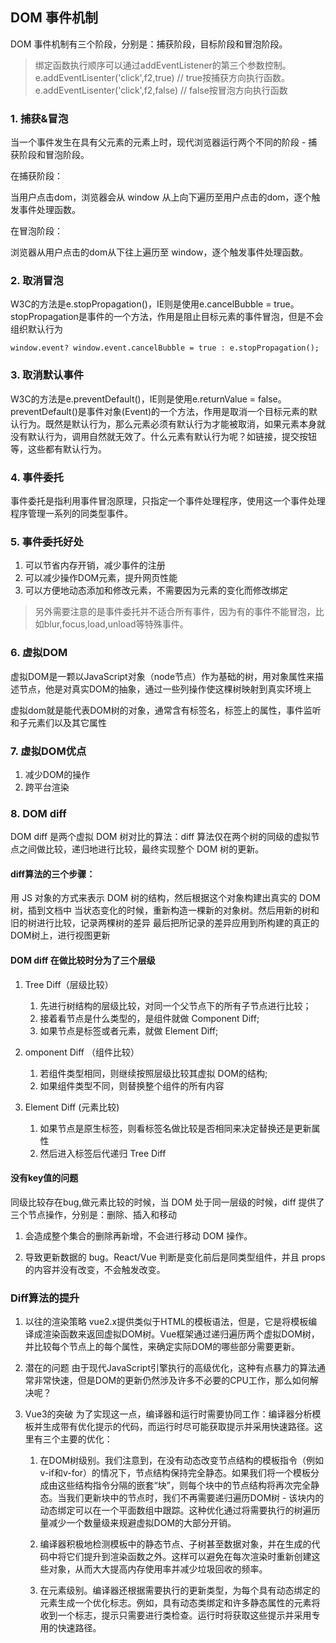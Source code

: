 ## DOM 事件机制
DOM 事件机制有三个阶段，分别是：捕获阶段，目标阶段和冒泡阶段。

>绑定函数执行顺序可以通过addEventListener的第三个参数控制。e.addEventLisenter('click',f2,true)   // true按捕获方向执行函数。e.addEventLisenter('click',f2,false)  //  false按冒泡方向执行函数


### 1. 捕获&冒泡

当一个事件发生在具有父元素的元素上时，现代浏览器运行两个不同的阶段 - 捕获阶段和冒泡阶段。

在捕获阶段：

当用户点击dom，浏览器会从 window 从上向下遍历至用户点击的dom，逐个触发事件处理函数。

在冒泡阶段：

浏览器从用户点击的dom从下往上遍历至 window，逐个触发事件处理函数。

### 2. 取消冒泡

W3C的方法是e.stopPropagation()，IE则是使用e.cancelBubble = true。 stopPropagation是事件的一个方法，作用是阻止目标元素的事件冒泡，但是不会组织默认行为

```
window.event? window.event.cancelBubble = true : e.stopPropagation();
```

### 3. 取消默认事件
W3C的方法是e.preventDefault()，IE则是使用e.returnValue = false。
preventDefault()是事件对象(Event)的一个方法，作用是取消一个目标元素的默认行为。既然是默认行为，那么元素必须有默认行为才能被取消，如果元素本身就没有默认行为，调用自然就无效了。什么元素有默认行为呢？如链接，提交按钮等，这些都有默认行为。

### 4. 事件委托

事件委托是指利用事件冒泡原理，只指定一个事件处理程序，使用这一个事件处理程序管理一系列的同类型事件。

### 5. 事件委托好处

1. 可以节省内存开销，减少事件的注册
2. 可以减少操作DOM元素，提升网页性能
3. 可以方便地动态添加和修改元素，不需要因为元素的变化而修改绑定

>另外需要注意的是事件委托并不适合所有事件，因为有的事件不能冒泡，比如blur,focus,load,unload等特殊事件。

### 6. 虚拟DOM

虚拟DOM是一颗以JavaScript对象（node节点）作为基础的树，用对象属性来描述节点，他是对真实DOM的抽象，通过一些列操作使这棵树映射到真实环境上

虚拟dom就是能代表DOM树的对象，通常含有标签名，标签上的属性，事件监听和子元素们以及其它属性

### 7. 虚拟DOM优点

1. 减少DOM的操作
2. 跨平台渲染

### 8. DOM diff

DOM diff 是两个虚拟 DOM 树对比的算法：diff 算法仅在两个树的同级的虚拟节点之间做比较，递归地进行比较，最终实现整个 DOM 树的更新。

#### diff算法的三个步骤：

用 JS 对象的方式来表示 DOM 树的结构，然后根据这个对象构建出真实的 DOM 树，插到文档中
当状态变化的时候，重新构造一棵新的对象树。然后用新的树和旧的树进行比较，记录两棵树的差异
最后把所记录的差异应用到所构建的真正的DOM树上，进行视图更新

#### DOM diff 在做比较时分为了三个层级

1. Tree Diff（层级比较）

    1. 先进行树结构的层级比较，对同一个父节点下的所有子节点进行比较；
    2. 接着看节点是什么类型的，是组件就做 Component Diff;
    3. 如果节点是标签或者元素，就做 Element Diff;

2. omponent Diff （组件比较）

    1. 若组件类型相同，则继续按照层级比较其虚拟 DOM的结构;
    2. 如果组件类型不同，则替换整个组件的所有内容

3. Element Diff (元素比较)

    1. 如果节点是原生标签，则看标签名做比较是否相同来决定替换还是更新属性
    2. 然后进入标签后代递归 Tree Diff

#### 没有key值的问题
同级比较存在bug,做元素比较的时候，当 DOM 处于同一层级的时候，diff 提供了三个节点操作，分别是：删除、插入和移动

1. 会造成整个集合的删除再新增，不会进行移动 DOM 操作。

2. 导致更新数据的 bug。React/Vue 判断是变化前后是同类型组件，并且 props 的内容并没有改变，不会触发改变。

### Diff算法的提升

1. 以往的渲染策略
vue2.x提供类似于HTML的模板语法，但是，它是将模板编译成渲染函数来返回虚拟DOM树。Vue框架通过递归遍历两个虚拟DOM树，并比较每个节点上的每个属性，来确定实际DOM的哪些部分需要更新。

2. 潜在的问题
由于现代JavaScript引擎执行的高级优化，这种有点暴力的算法通常非常快速，但是DOM的更新仍然涉及许多不必要的CPU工作，那么如何解决呢？

3. Vue3的突破
为了实现这一点，编译器和运行时需要协同工作：编译器分析模板并生成带有优化提示的代码，而运行时尽可能获取提示并采用快速路径。这里有三个主要的优化：


    1. 在DOM树级别。我们注意到，在没有动态改变节点结构的模板指令（例如v-if和v-for）的情况下，节点结构保持完全静态。如果我们将一个模板分成由这些结构指令分隔的嵌套“块”，则每个块中的节点结构将再次完全静态。当我们更新块中的节点时，我们不再需要递归遍历DOM树 - 该块内的动态绑定可以在一个平面数组中跟踪。这种优化通过将需要执行的树遍历量减少一个数量级来规避虚拟DOM的大部分开销。


    2. 编译器积极地检测模板中的静态节点、子树甚至数据对象，并在生成的代码中将它们提升到渲染函数之外。这样可以避免在每次渲染时重新创建这些对象，从而大大提高内存使用率并减少垃圾回收的频率。


    3. 在元素级别。编译器还根据需要执行的更新类型，为每个具有动态绑定的元素生成一个优化标志。例如，具有动态类绑定和许多静态属性的元素将收到一个标志，提示只需要进行类检查。运行时将获取这些提示并采用专用的快速路径。


